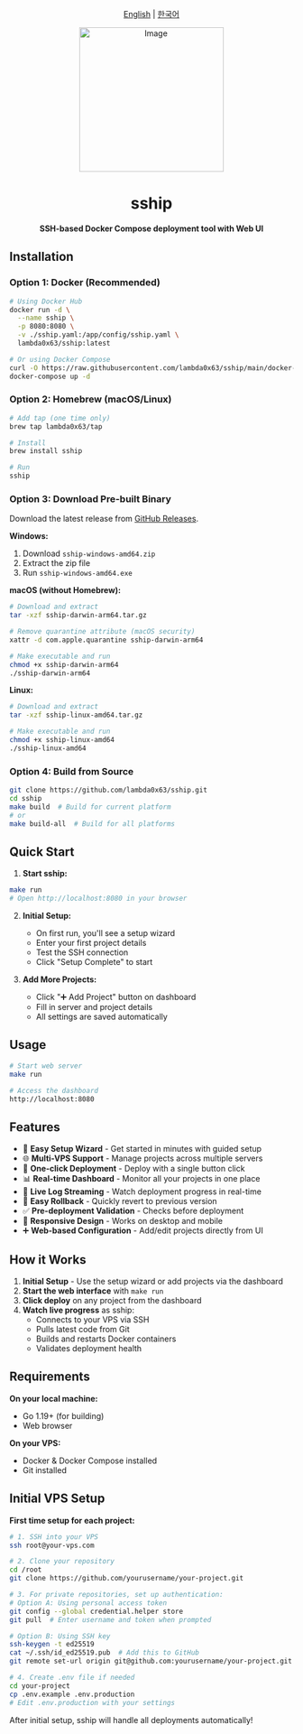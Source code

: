 <div align="center">

[English](README.md) | [한국어](README-ko.md)

  <img width="256" height="256" alt="Image" src="https://github.com/user-attachments/assets/a7d5ec9f-b2b5-4647-b6fe-d66c088ece6e" />
  
  # sship
  
  **SSH-based Docker Compose deployment tool with Web UI**
  <br>
</div>

## Installation

### Option 1: Docker (Recommended)

```bash
# Using Docker Hub
docker run -d \
  --name sship \
  -p 8080:8080 \
  -v ./sship.yaml:/app/config/sship.yaml \
  lambda0x63/sship:latest

# Or using Docker Compose
curl -O https://raw.githubusercontent.com/lambda0x63/sship/main/docker-compose.yml
docker-compose up -d
```

### Option 2: Homebrew (macOS/Linux)

```bash
# Add tap (one time only)
brew tap lambda0x63/tap

# Install
brew install sship

# Run
sship
```

### Option 3: Download Pre-built Binary

Download the latest release from [GitHub Releases](https://github.com/lambda0x63/sship/releases/latest).

**Windows:**
1. Download `sship-windows-amd64.zip`
2. Extract the zip file
3. Run `sship-windows-amd64.exe`

**macOS (without Homebrew):**
```bash
# Download and extract
tar -xzf sship-darwin-arm64.tar.gz

# Remove quarantine attribute (macOS security)
xattr -d com.apple.quarantine sship-darwin-arm64

# Make executable and run
chmod +x sship-darwin-arm64
./sship-darwin-arm64
```

**Linux:**
```bash
# Download and extract
tar -xzf sship-linux-amd64.tar.gz

# Make executable and run
chmod +x sship-linux-amd64
./sship-linux-amd64
```

### Option 4: Build from Source

```bash
git clone https://github.com/lambda0x63/sship.git
cd sship
make build  # Build for current platform
# or
make build-all  # Build for all platforms
```

## Quick Start

1. **Start sship:**
```bash
make run
# Open http://localhost:8080 in your browser
```

2. **Initial Setup:**
   - On first run, you'll see a setup wizard
   - Enter your first project details
   - Test the SSH connection
   - Click "Setup Complete" to start

3. **Add More Projects:**
   - Click "➕ Add Project" button on dashboard
   - Fill in server and project details
   - All settings are saved automatically

## Usage

```bash
# Start web server
make run

# Access the dashboard
http://localhost:8080
```

## Features

- 🎯 **Easy Setup Wizard** - Get started in minutes with guided setup
- 🌐 **Multi-VPS Support** - Manage projects across multiple servers
- 🚀 **One-click Deployment** - Deploy with a single button click
- 📊 **Real-time Dashboard** - Monitor all your projects in one place
- 📜 **Live Log Streaming** - Watch deployment progress in real-time
- 🔄 **Easy Rollback** - Quickly revert to previous version
- ✅ **Pre-deployment Validation** - Checks before deployment
- 📱 **Responsive Design** - Works on desktop and mobile
- ➕ **Web-based Configuration** - Add/edit projects directly from UI

## How it Works

1. **Initial Setup** - Use the setup wizard or add projects via the dashboard
2. **Start the web interface** with `make run`
3. **Click deploy** on any project from the dashboard
4. **Watch live progress** as sship:
   - Connects to your VPS via SSH
   - Pulls latest code from Git
   - Builds and restarts Docker containers
   - Validates deployment health

## Requirements

**On your local machine:**
- Go 1.19+ (for building)
- Web browser

**On your VPS:**
- Docker & Docker Compose installed
- Git installed

## Initial VPS Setup

**First time setup for each project:**

```bash
# 1. SSH into your VPS
ssh root@your-vps.com

# 2. Clone your repository
cd /root
git clone https://github.com/yourusername/your-project.git

# 3. For private repositories, set up authentication:
# Option A: Using personal access token
git config --global credential.helper store
git pull  # Enter username and token when prompted

# Option B: Using SSH key
ssh-keygen -t ed25519
cat ~/.ssh/id_ed25519.pub  # Add this to GitHub
git remote set-url origin git@github.com:yourusername/your-project.git

# 4. Create .env file if needed
cd your-project
cp .env.example .env.production
# Edit .env.production with your settings
```

After initial setup, sship will handle all deployments automatically!